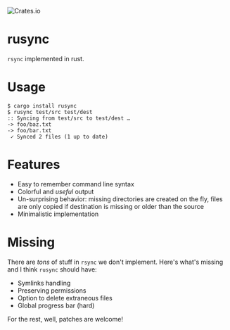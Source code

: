 ![Crates.io](https://img.shields.io/crates/v/rusync.svg)


# rusync

`rsync` implemented in rust.

# Usage

```
$ cargo install rusync
$ rusync test/src test/dest
:: Syncing from test/src to test/dest …
-> foo/baz.txt
-> foo/bar.txt
 ✓ Synced 2 files (1 up to date)
```

# Features

* Easy to remember command line syntax
* Colorful and *useful* output
* Un-surprising behavior: missing directories are created
  on the fly, files are only copied if destination is missing or older than
  the source
* Minimalistic implementation

# Missing

There are *tons* of stuff in `rsync` we don't implement. Here's what's missing and I think `rusync` should have:

* Symlinks handling
* Preserving permissions
* Option to delete extraneous files
* Global progress bar (hard)

For the rest, well, patches are welcome!
